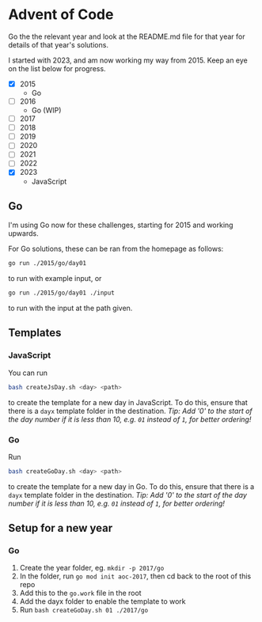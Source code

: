 # Advent of Code

Go the the relevant year and look at the README.md file for that year for details of that year's solutions.

I started with 2023, and am now working my way from 2015. Keep an eye on the list below for progress.

- [x] 2015
  - Go
- [ ] 2016
  - Go (WIP)
- [ ] 2017
- [ ] 2018
- [ ] 2019
- [ ] 2020
- [ ] 2021
- [ ] 2022
- [x] 2023
  - JavaScript

## Go

I'm using Go now for these challenges, starting for 2015 and working upwards.

For Go solutions, these can be ran from the homepage as follows:

```bash
go run ./2015/go/day01
```

to run with example input, or

```bash
go run ./2015/go/day01 ./input
```
to run with the input at the path given.

## Templates

### JavaScript

You can run
```bash
bash createJsDay.sh <day> <path>
```
to create the template for a new day in JavaScript. To do this, ensure that there is a `dayx` template folder in the destination.
_Tip: Add '0' to the start of the day number if it is less than 10, e.g. `01` instead of `1`, for better ordering!_

### Go

Run
```bash
bash createGoDay.sh <day> <path>
```

to create the template for a new day in Go. To do this, ensure that there is a `dayx` template folder in the destination.
_Tip: Add '0' to the start of the day number if it is less than 10, e.g. `01` instead of `1`, for better ordering!_

## Setup for a new year

### Go

1. Create the year folder, eg. `mkdir -p 2017/go`
2. In the folder, run `go mod init aoc-2017`, then cd back to the root of this repo
3. Add this to the `go.work` file in the root
4. Add the dayx folder to enable the template to work
5. Run `bash createGoDay.sh 01 ./2017/go`
